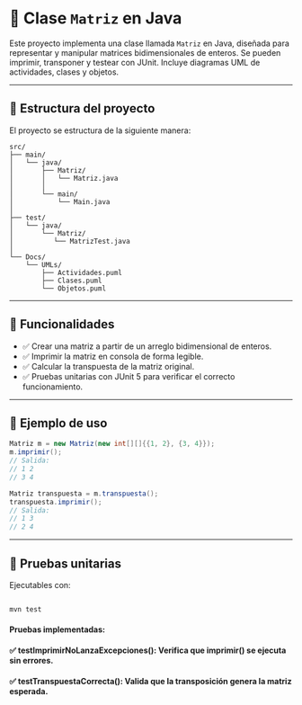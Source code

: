 # 📘 Clase `Matriz` en Java

Este proyecto implementa una clase llamada `Matriz` en Java, diseñada para representar y manipular matrices bidimensionales de enteros. Se pueden imprimir, transponer y testear con JUnit. Incluye diagramas UML de actividades, clases y objetos.

---

## 📁 Estructura del proyecto

El proyecto se estructura de la siguiente manera:

```
src/
├── main/
│   └── java/
│       ├── Matriz/
│       │   └── Matriz.java
│       │   
│       └── main/
│           └── Main.java
│
├── test/
│   └── java/
│       └── Matriz/
│          └── MatrizTest.java
│
└── Docs/
    └── UMLs/
        ├── Actividades.puml
        ├── Clases.puml
        └── Objetos.puml

```

---

## 🚀 Funcionalidades

- ✅ Crear una matriz a partir de un arreglo bidimensional de enteros.
- ✅ Imprimir la matriz en consola de forma legible.
- ✅ Calcular la transpuesta de la matriz original.
- ✅ Pruebas unitarias con JUnit 5 para verificar el correcto funcionamiento.

---
## 📌 Ejemplo de uso

```java
Matriz m = new Matriz(new int[][]{{1, 2}, {3, 4}});
m.imprimir();
// Salida:
// 1 2
// 3 4

Matriz transpuesta = m.transpuesta();
transpuesta.imprimir();
// Salida:
// 1 3
// 2 4
```
---

## 🧪 Pruebas unitarias
Ejecutables con:

```bash

mvn test
```

#### Pruebas implementadas:

#### ✅ testImprimirNoLanzaExcepciones(): Verifica que imprimir() se ejecuta sin errores.

#### ✅ testTranspuestaCorrecta(): Valida que la transposición genera la matriz esperada.